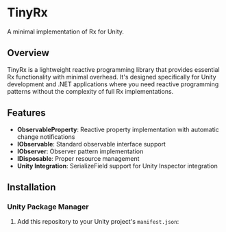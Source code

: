 # TinyRx

A minimal implementation of Rx for Unity.

## Overview

TinyRx is a lightweight reactive programming library that provides essential Rx functionality with minimal overhead. It's designed specifically for Unity development and .NET applications where you need reactive programming patterns without the complexity of full Rx implementations.

## Features

- **ObservableProperty<T>**: Reactive property implementation with automatic change notifications
- **IObservable<T>**: Standard observable interface support
- **IObserver<T>**: Observer pattern implementation
- **IDisposable**: Proper resource management
- **Unity Integration**: SerializeField support for Unity Inspector integration

## Installation

### Unity Package Manager
1. Add this repository to your Unity project's `manifest.json`:
